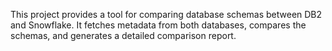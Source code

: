 This project provides a tool for comparing database schemas between DB2 and Snowflake. It fetches metadata from both databases, compares the schemas, and generates a detailed comparison report.
